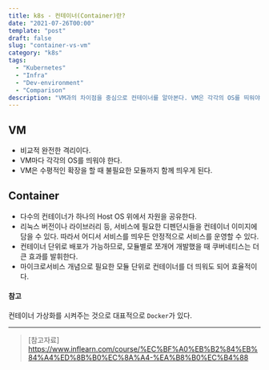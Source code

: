 ```yaml
---
title: k8s - 컨테이너(Container)란?
date: "2021-07-26T00:00"
template: "post"
draft: false
slug: "container-vs-vm"
category: "k8s"
tags:
  - "Kubernetes"
  - "Infra"
  - "Dev-environment"
  - "Comparison"
description: "VM과의 차이점을 중심으로 컨테이너를 알아본다. VM은 각각의 OS를 띄워야 하는 것 대비, 컨테이너는 OS를 공유하여 여러 컨테이너들이 그 자원을 컨테이너단위로 나눠 쓸 수 있다."
---
```


## VM
- 비교적 완전한 격리이다.
- VM마다 각각의 OS를 띄워야 한다.
- VM은 수평적인 확장을 할 때 불필요한 모듈까지 함께 띄우게 된다.

## Container
- 다수의 컨테이너가 하나의 Host OS 위에서 자원을 공유한다.
- 리눅스 버전이나 라이브러리 등, 서비스에 필요한 디펜던시들을 컨테이너 이미지에 담을 수 있다. 따라서 어디서 서비스를 띄우든 안정적으로 서비스를 운영할 수 있다.
- 컨테이너 단위로 배포가 가능하므로, 모듈별로 쪼개어 개발했을 때 쿠버네티스는 더 큰 효과를 발휘한다.
- 마이크로서비스 개념으로 필요한 모듈 단위로 컨테이너를 더 띄워도 되어 효율적이다.

#### 참고
컨테이너 가상화를 시켜주는 것으로 대표적으로 `Docker`가 있다.

---

> [참고자료]  
> https://www.inflearn.com/course/%EC%BF%A0%EB%B2%84%EB%84%A4%ED%8B%B0%EC%8A%A4-%EA%B8%B0%EC%B4%88  
